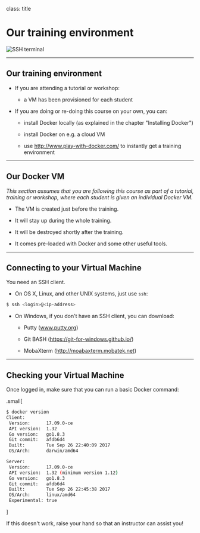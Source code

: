 class: title

# Our training environment

![SSH terminal](Use_Training_VM/ssh.jpg)

---

## Our training environment

- If you are attending a tutorial or workshop:

  - a VM has been provisioned for each student

- If you are doing or re-doing this course on your own, you can:

  - install Docker locally (as explained in the chapter "Installing Docker")

  - install Docker on e.g. a cloud VM

  - use http://www.play-with-docker.com/ to instantly get a training environment

---

## Our Docker VM

*This section assumes that you are following this course as part of
a tutorial, training or workshop, where each student is given an
individual Docker VM.*

- The VM is created just before the training.

- It will stay up during the whole training.

- It will be destroyed shortly after the training.

- It comes pre-loaded with Docker and some other useful tools.

---

## Connecting to your Virtual Machine

You need an SSH client.

* On OS X, Linux, and other UNIX systems, just use `ssh`:

```bash
$ ssh <login>@<ip-address>
```

* On Windows, if you don't have an SSH client, you can download:

  * Putty (www.putty.org)

  * Git BASH (https://git-for-windows.github.io/)

  * MobaXterm (http://moabaxterm.mobatek.net)

---

## Checking your Virtual Machine

Once logged in, make sure that you can run a basic Docker command:

.small[
```bash
$ docker version
Client:
 Version:      17.09.0-ce
 API version:  1.32
 Go version:   go1.8.3
 Git commit:   afdb6d4
 Built:        Tue Sep 26 22:40:09 2017
 OS/Arch:      darwin/amd64

Server:
 Version:      17.09.0-ce
 API version:  1.32 (minimum version 1.12)
 Go version:   go1.8.3
 Git commit:   afdb6d4
 Built:        Tue Sep 26 22:45:38 2017
 OS/Arch:      linux/amd64
 Experimental: true
```
]

If this doesn't work, raise your hand so that an instructor can assist you!
